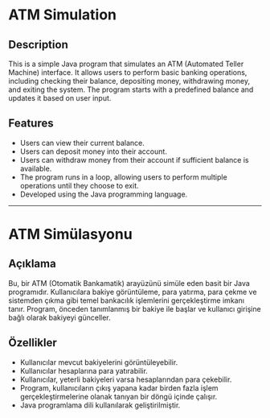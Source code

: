 # ATM Simulation

## Description
This is a simple Java program that simulates an ATM (Automated Teller Machine) interface. It allows users to perform basic banking operations, including checking their balance, depositing money, withdrawing money, and exiting the system. The program starts with a predefined balance and updates it based on user input.

## Features
- Users can view their current balance.
- Users can deposit money into their account.
- Users can withdraw money from their account if sufficient balance is available.
- The program runs in a loop, allowing users to perform multiple operations until they choose to exit.
- Developed using the Java programming language.

---

# ATM Simülasyonu

## Açıklama
Bu, bir ATM (Otomatik Bankamatik) arayüzünü simüle eden basit bir Java programıdır. Kullanıcılara bakiye görüntüleme, para yatırma, para çekme ve sistemden çıkma gibi temel bankacılık işlemlerini gerçekleştirme imkanı tanır. Program, önceden tanımlanmış bir bakiye ile başlar ve kullanıcı girişine bağlı olarak bakiyeyi günceller.

## Özellikler
- Kullanıcılar mevcut bakiyelerini görüntüleyebilir.
- Kullanıcılar hesaplarına para yatırabilir.
- Kullanıcılar, yeterli bakiyeleri varsa hesaplarından para çekebilir.
- Program, kullanıcıların çıkış yapana kadar birden fazla işlem gerçekleştirmelerine olanak tanıyan bir döngü içinde çalışır.
- Java programlama dili kullanılarak geliştirilmiştir.

